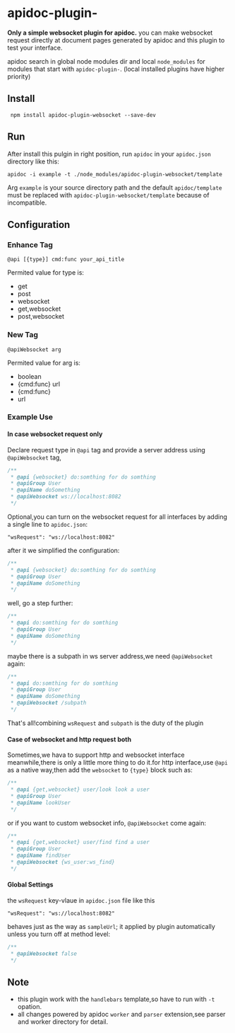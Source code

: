 # apidoc-plugin-

__Only a simple websocket plugin for apidoc.__
you can make websocket request directly at document pages generated by apidoc and this plugin to test your interface.

apidoc search in global node modules dir and local `node_modules` for modules that start with `apidoc-plugin-`. (local installed plugins have higher priority)

## Install
```shell
 npm install apidoc-plugin-websocket --save-dev
```

## Run
After install this pulgin in right position, run `apidoc` in your `apidoc.json` directory like this:

```shell
apidoc -i example -t ./node_modules/apidoc-plugin-websocket/template
```

Arg `example` is your source directory path and the default `apidoc/template` must be replaced with `apidoc-plugin-websocket/template` because of incompatible.

## Configuration
### Enhance Tag

`@api [{type}] cmd:func your_api_title`

Permited value for type is:
- get
- post
- websocket
- get,websocket
- post,websocket

### New Tag

`@apiWebsocket arg`

Permited value for arg is:
- boolean
- {cmd:func} url
- {cmd:func}
- url

### Example Use
#### In case websocket request only
Declare request type in `@api` tag and provide a server address using `@apiWebsocket` tag,

```javascript
/**
 * @api {websocket} do:somthing for do somthing
 * @apiGroup User
 * @apiName doSomething
 * @apiWebsocket ws://localhost:8082
 */
```
Optional,you can turn on the websocket request for all interfaces by adding a single line to `apidoc.json`:

`"wsRequest": "ws://localhost:8082"`

after it we simplified the configuration:
```javascript
/**
 * @api {websocket} do:somthing for do somthing
 * @apiGroup User
 * @apiName doSomething
 */
```
well, go a step further:
```javascript
/**
 * @api do:somthing for do somthing
 * @apiGroup User
 * @apiName doSomething
 */
```

maybe there is a subpath in ws server address,we need `@apiWebsocket` again:
```javascript
/**
 * @api do:somthing for do somthing
 * @apiGroup User
 * @apiName doSomething
 * @apiWebsocket /subpath
 */
```
That's all!combining `wsRequest` and `subpath` is the duty of the plugin

#### Case of websocket and http request both
Sometimes,we hava to support http and websocket interface meanwhile,there is only a little more thing to do it.for http interface,use `@api` as a native way,then add the `websocket` to `{type}` block such as:
```javascript
/**
 * @api {get,websocket} user/look look a user
 * @apiGroup User
 * @apiName lookUser
 */
```
 or if you want to custom websocket info, `@apiWebsocket` come again:
```javascript
/**
 * @api {get,websocket} user/find find a user
 * @apiGroup User
 * @apiName findUser
 * @apiWebsocket {ws_user:ws_find}
 */
```

#### Global Settings
the `wsRequest` key-vlaue in `apidoc.json` file like this

`"wsRequest": "ws://localhost:8082"`

behaves just as the way as `sampleUrl`; it applied by plugin automatically unless you turn off at method level:
```javascript
/**
 * @apiWebsocket false
 */
 ```

## Note
- this plugin work with the `handlebars` template,so have to run with `-t` opation.
- all changes powered by apidoc `worker` and `parser` extension,see parser and worker directory for detail.
